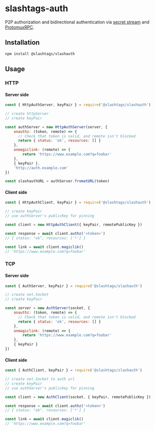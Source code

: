 # slashtags-auth

P2P authorization and bidirectional authentication via [secret stream](https://github.com/holepunchto/hyperswarm-secret-stream) and [ProtomuxRPC](https://github.com/holepunchto/protomux-rpc).

## Installation

```bash
npm install @slashtags/slashauth
```

## Usage

### HTTP

#### Server side

```js
const { HttpAuthServer, keyPair } = require('@slashtags/slashauth')

// create httpServer
// create keyPair

const authServer = new HttpAuthServer(server, {
    onauthz: (token, remote) => {
      // Check that token is valid, and remote isn't blocked
      return { status: 'ok', resources: [] }
    },
    onmagiclink: (remote) => {
        return 'https://www.example.com?q=foobar'
    },
    { keyPair },
    'http://auth.example.com'
})

const slashauthURL = authServer.fromatURL(token)

```

#### Client side

```js
const { HttpAuthClient, keyPair } = require('@slashtags/slashauth')

// create keyPair
// use authServer's publicKey for pinning

const client = new HttpAuthClient({ keyPair, remotePublicKey })

const response = await client.authz('<token>')
// { status: "ok", resources: ['*'] }

const link = await client.magiclik()
// 'https://www.example.com?q=foobar'

```

### TCP

#### Server side

```js
const { AuthServer, keyPair } = require('@slashtags/slashauth')

// create net.Socket
// create keyPair

const server = new AuthServer(socket, {
    onauthz: (token, remote) => {
      // Check that token is valid, and remote isn't blocked
      return { status: 'ok', resources: [] }
    },
    onmagiclink: (remote) => {
        return 'https://www.example.com?q=foobar'
    },
    { keyPair }
})
```

#### Client side

```js
const { AuthClient, keyPair } = require('@slashtags/slashauth')

// create net.Socket to auth url
// create keyPair
// use authServer's publicKey for pinning

const client = new AuthClient(socket, { keyPair, remotePublicKey })

const response = await client.authz('<token>')
// { status: "ok", resources: ['*'] }

const link = await client.magiclik()
// 'https://www.example.com?q=foobar'

```

